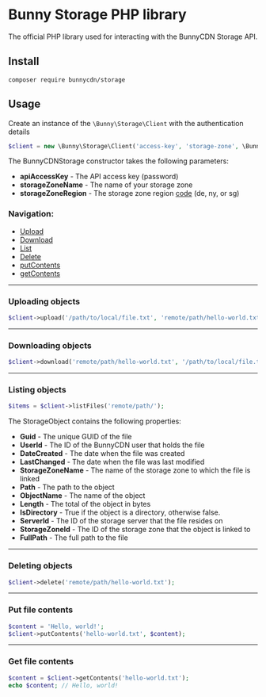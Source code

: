 # Bunny Storage PHP library

The official PHP library used for interacting with the BunnyCDN Storage API.

## Install

```
composer require bunnycdn/storage
```

## Usage

Create an instance of the `\Bunny\Storage\Client` with the authentication details

```php
$client = new \Bunny\Storage\Client('access-key', 'storage-zone', \Bunny\Storage\Region::SINGAPORE);
```

The BunnyCDNStorage constructor takes the following parameters:
- **apiAccessKey** - The API access key (password)
- **storageZoneName** - The name of your storage zone
- **storageZoneRegion** - The storage zone region [code](src/Region.php#L9-L17) (de, ny, or sg)

### Navigation:

- [Upload](#uploading-objects)
- [Download](#downloading-objects)
- [List](#listing-objects)
- [Delete](#deleting-objects)
- [putContents](#put-file-contents)
- [getContents](#get-file-contents)

---

### Uploading objects

```php
$client->upload('/path/to/local/file.txt', 'remote/path/hello-world.txt');
```

---

### Downloading objects

```php
$client->download('remote/path/hello-world.txt', '/path/to/local/file.txt');
```

---

### Listing objects

```php
$items = $client->listFiles('remote/path/');
```

The StorageObject contains the following properties:
- **Guid** - The unique GUID of the file
- **UserId** - The ID of the BunnyCDN user that holds the file
- **DateCreated** - The date when the file was created
- **LastChanged** - The date when the file was last modified
- **StorageZoneName** - The name of the storage zone to which the file is linked
- **Path** - The path to the object
- **ObjectName** - The name of the object
- **Length** - The total of the object in bytes
- **IsDirectory** - True if the object is a directory, otherwise false.
- **ServerId** - The ID of the storage server that the file resides on
- **StorageZoneId** - The ID of the storage zone that the object is linked to
- **FullPath** - The full path to the file

---

### Deleting objects

```php
$client->delete('remote/path/hello-world.txt');
```

---

### Put file contents

```php
$content = 'Hello, world!';
$client->putContents('hello-world.txt', $content);
```

---

### Get file contents

```php
$content = $client->getContents('hello-world.txt');
echo $content; // Hello, world!
```
